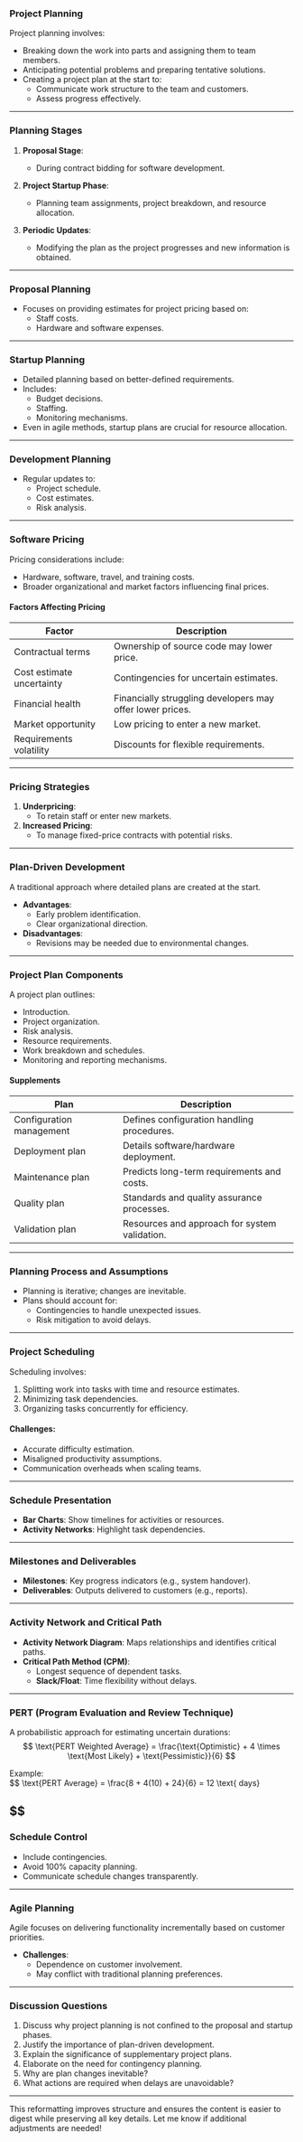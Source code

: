 ### **Project Planning**

Project planning involves:

- Breaking down the work into parts and assigning them to team members.
- Anticipating potential problems and preparing tentative solutions.
- Creating a project plan at the start to:
    - Communicate work structure to the team and customers.
    - Assess progress effectively.

---

### **Planning Stages**

1. **Proposal Stage**:
    
    - During contract bidding for software development.
2. **Project Startup Phase**:
    
    - Planning team assignments, project breakdown, and resource allocation.
3. **Periodic Updates**:
    
    - Modifying the plan as the project progresses and new information is obtained.

---

### **Proposal Planning**

- Focuses on providing estimates for project pricing based on:
    - Staff costs.
    - Hardware and software expenses.

---

### **Startup Planning**

- Detailed planning based on better-defined requirements.
- Includes:
    - Budget decisions.
    - Staffing.
    - Monitoring mechanisms.
- Even in agile methods, startup plans are crucial for resource allocation.

---

### **Development Planning**

- Regular updates to:
    - Project schedule.
    - Cost estimates.
    - Risk analysis.

---

### **Software Pricing**

Pricing considerations include:

- Hardware, software, travel, and training costs.
- Broader organizational and market factors influencing final prices.

#### **Factors Affecting Pricing**

|**Factor**|**Description**|
|---|---|
|Contractual terms|Ownership of source code may lower price.|
|Cost estimate uncertainty|Contingencies for uncertain estimates.|
|Financial health|Financially struggling developers may offer lower prices.|
|Market opportunity|Low pricing to enter a new market.|
|Requirements volatility|Discounts for flexible requirements.|

---

### **Pricing Strategies**

1. **Underpricing**:
    - To retain staff or enter new markets.
2. **Increased Pricing**:
    - To manage fixed-price contracts with potential risks.

---

### **Plan-Driven Development**

A traditional approach where detailed plans are created at the start.

- **Advantages**:
    - Early problem identification.
    - Clear organizational direction.
- **Disadvantages**:
    - Revisions may be needed due to environmental changes.

---

### **Project Plan Components**

A project plan outlines:

- Introduction.
- Project organization.
- Risk analysis.
- Resource requirements.
- Work breakdown and schedules.
- Monitoring and reporting mechanisms.

#### **Supplements**

|**Plan**|**Description**|
|---|---|
|Configuration management|Defines configuration handling procedures.|
|Deployment plan|Details software/hardware deployment.|
|Maintenance plan|Predicts long-term requirements and costs.|
|Quality plan|Standards and quality assurance processes.|
|Validation plan|Resources and approach for system validation.|

---

### **Planning Process and Assumptions**

- Planning is iterative; changes are inevitable.
- Plans should account for:
    - Contingencies to handle unexpected issues.
    - Risk mitigation to avoid delays.

---

### **Project Scheduling**

Scheduling involves:

1. Splitting work into tasks with time and resource estimates.
2. Minimizing task dependencies.
3. Organizing tasks concurrently for efficiency.

#### **Challenges**:

- Accurate difficulty estimation.
- Misaligned productivity assumptions.
- Communication overheads when scaling teams.

---

### **Schedule Presentation**

- **Bar Charts**: Show timelines for activities or resources.
- **Activity Networks**: Highlight task dependencies.

---

### **Milestones and Deliverables**

- **Milestones**: Key progress indicators (e.g., system handover).
- **Deliverables**: Outputs delivered to customers (e.g., reports).

---

### **Activity Network and Critical Path**

- **Activity Network Diagram**: Maps relationships and identifies critical paths.
- **Critical Path Method (CPM)**:
    - Longest sequence of dependent tasks.
    - **Slack/Float**: Time flexibility without delays.

---

### **PERT (Program Evaluation and Review Technique)**

A probabilistic approach for estimating uncertain durations:  
$$
\text{PERT Weighted Average} = \frac{\text{Optimistic} + 4 \times \text{Most Likely} + \text{Pessimistic}}{6}
$$

Example:  
$$
\text{PERT Average} = \frac{8 + 4(10) + 24}{6} = 12 \text{ days}

$$
---

### **Schedule Control**

- Include contingencies.
- Avoid 100% capacity planning.
- Communicate schedule changes transparently.

---

### **Agile Planning**

Agile focuses on delivering functionality incrementally based on customer priorities.

- **Challenges**:
    - Dependence on customer involvement.
    - May conflict with traditional planning preferences.

---

### **Discussion Questions**

1. Discuss why project planning is not confined to the proposal and startup phases.
2. Justify the importance of plan-driven development.
3. Explain the significance of supplementary project plans.
4. Elaborate on the need for contingency planning.
5. Why are plan changes inevitable?
6. What actions are required when delays are unavoidable?

---

This reformatting improves structure and ensures the content is easier to digest while preserving all key details. Let me know if additional adjustments are needed!